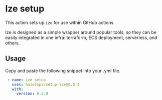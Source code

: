 #  Ize setup 

This action sets up `ize` for use within GitHub actions.

Ize is designed as a simple wrapper around popular tools, so they can be easily integrated in one infra: terraform, ECS deployment, serverless, and others.

## Usage

Copy and paste the following snippet into your .yml file.

```yaml
 - name: ize setup
   uses: hazelops/setup-ize@0.0.1
   with:
     version: 0.3.0
```
